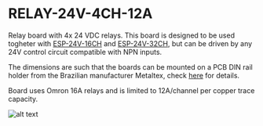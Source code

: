 # RELAY-24V-4CH-12A

Relay board with 4x 24 VDC relays. This board is designed to be used togheter with [ESP-24V-16CH](https://github.com/thermseekr/esp-24v-16ch) and [ESP-24V-32CH](https://github.com/thermseekr/esp-24v-32ch), but can be driven by any 24V control circuit compatible with NPN inputs.

The dimensions are such that the boards can be mounted on a PCB DIN rail holder from the Brazilian manufacturer Metaltex, check [here](https://www.metaltex.com.br/produtos/componentes/suportes/sp7-suporte-para-montagem-de-placa-de-circuito-impresso-em-trilho-din) for details.

Board uses Omron 16A relays and is limited to 12A/channel per copper trace capacity.

![alt text](https://github.com/thermseekr/relay-24v-4ch/blob/main/V1/relay-24v-4ch-12av1.png "RELAY-24V-4CH-12A V1")
